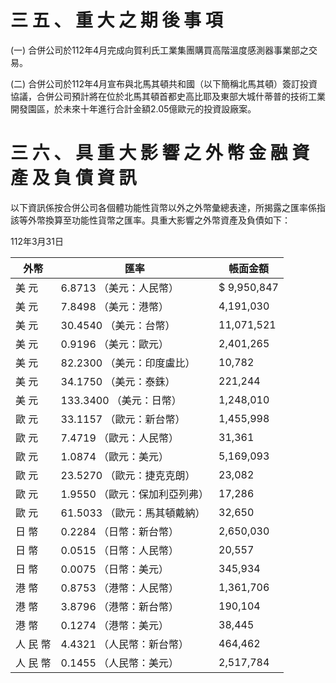 # 三 五 、 重 大 之 期 後 事 項

(一) 合併公司於112年4月完成向賀利氏工業集團購買高階溫度感測器事業部之交易。

(二) 合併公司於112年4月宣布與北馬其頓共和國（以下簡稱北馬其頓）簽訂投資協議，合併公司預計將在位於北馬其頓首都史高比耶及東部大城什蒂普的技術工業開發園區，於未來十年進行合計金額2.05億歐元的投資設廠案。

# 三 六 、 具 重 大 影 響 之 外 幣 金 融 資 產 及 負 債 資 訊

以下資訊係按合併公司各個體功能性貨幣以外之外幣彙總表達，所揭露之匯率係指該等外幣換算至功能性貨幣之匯率。具重大影響之外幣資產及負債如下：

112年3月31日

|外幣|匯率|帳面金額|
|---|---|---|
|美 元|6.8713 （美元：人民幣）|$ 9,950,847|
|美 元|7.8498 （美元：港幣）|4,191,030|
|美 元|30.4540 （美元：台幣）|11,071,521|
|美 元|0.9196 （美元：歐元）|2,401,265|
|美 元|82.2300 （美元：印度盧比）|10,782|
|美 元|34.1750 （美元：泰銖）|221,244|
|美 元|133.3400 （美元：日幣）|1,248,010|
|歐 元|33.1157 （歐元：新台幣）|1,455,998|
|歐 元|7.4719 （歐元：人民幣）|31,361|
|歐 元|1.0874 （歐元：美元）|5,169,093|
|歐 元|23.5270 （歐元：捷克克朗）|23,082|
|歐 元|1.9550 （歐元：保加利亞列弗）|17,286|
|歐 元|61.5033 （歐元：馬其頓戴納）|32,650|
|日 幣|0.2284 （日幣：新台幣）|2,650,030|
|日 幣|0.0515 （日幣：人民幣）|20,557|
|日 幣|0.0075 （日幣：美元）|345,934|
|港 幣|0.8753 （港幣：人民幣）|1,361,706|
|港 幣|3.8796 （港幣：新台幣）|190,104|
|港 幣|0.1274 （港幣：美元）|38,445|
|人 民 幣|4.4321 （人民幣：新台幣）|464,462|
|人 民 幣|0.1455 （人民幣：美元）|2,517,784|